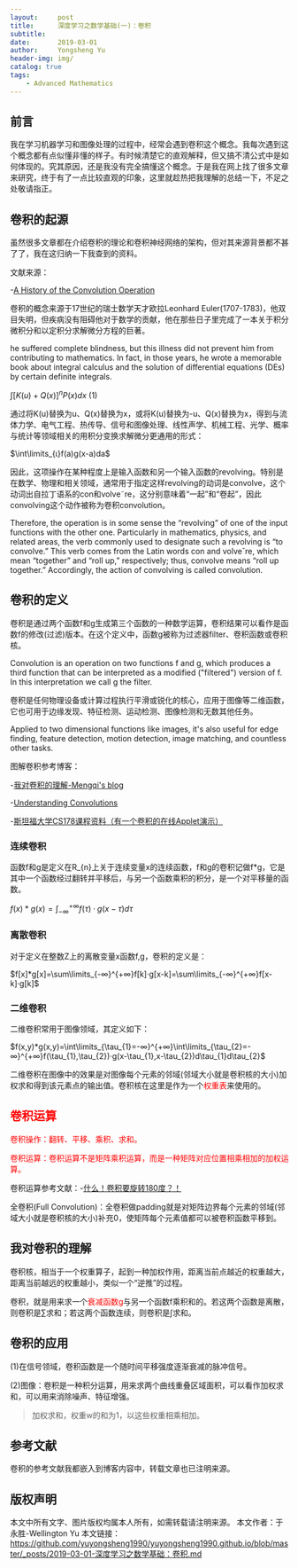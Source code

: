 ```yaml
---
layout:     post
title:      深度学习之数学基础(一)：卷积
subtitle:
date:       2019-03-01
author:     Yongsheng Yu
header-img: img/
catalog: true
tags:
    - Advanced Mathematics
---
```

## 前言
我在学习机器学习和图像处理的过程中，经常会遇到卷积这个概念。我每次遇到这个概念都有点似懂非懂的样子。有时候清楚它的直观解释，但又搞不清公式中是如何体现的。究其原因，还是我没有完全搞懂这个概念。于是我在网上找了很多文章来研究，终于有了一点比较直观的印象，这里就趁热把我理解的总结一下，不足之处敬请指正。
## 卷积的起源
虽然很多文章都在介绍卷积的理论和卷积神经网络的架构，但对其来源背景都不甚了了，我在这归纳一下我查到的资料。

文献来源：

-[A History of the Convolution Operation](https://pulse.embs.org/january-2015/history-convolution-operation/)

卷积的概念来源于17世纪的瑞士数学天才欧拉Leonhard Euler(1707-1783)，他双目失明，但疾病没有阻碍他对于数学的贡献，他在那些日子里完成了一本关于积分微积分和以定积分求解微分方程的巨著。

he suffered complete blindness, but this illness did not prevent him from contributing to mathematics. In fact, in those years, he wrote a memorable book about integral calculus and the solution of differential equations (DEs) by certain definite integrals.

  $\int[K(u)+Q(x)]^{n}P(x)dx$ (1)

通过将K(u)替换为u、Q(x)替换为x，或将K(u)替换为-u、Q(x)替换为x，得到与流体力学、电气工程、热传导、信号和图像处理、线性声学、机械工程、光学、概率与统计等领域相关的用积分变换求解微分更通用的形式：

$\int\limits_{ι}f(a)g(x-a)da$

因此，这项操作在某种程度上是输入函数和另一个输入函数的revolving。特别是在数学、物理和相关领域，通常用于指定这样revolving的动词是convolve，这个动词出自拉丁语系的con和volve˜re，这分别意味着“一起”和“卷起”，因此convolving这个动作被称为卷积convolution。

Therefore, the operation is in some sense the “revolving” of one of the input functions with the other one. Particularly in mathematics, physics, and related areas, the verb commonly used to designate such a revolving is “to convolve.” This verb comes from the Latin words con and volve˘re, which mean “together” and “roll up,” respectively; thus, convolve means “roll up together.” Accordingly, the action of convolving is called convolution.
## 卷积的定义
卷积是通过两个函数f和g生成第三个函数的一种数学运算，卷积结果可以看作是函数f的修改(过滤)版本。在这个定义中，函数g被称为过滤器filter、卷积函数或卷积核。

Convolution is an operation on two functions f and g, which produces a third function that can be interpreted as a modified ("filtered") version of f. In this interpretation we call g the filter.

卷积是任何物理设备或计算过程执行平滑或锐化的核心，应用于图像等二维函数，它也可用于边缘发现、特征检测、运动检测、图像检测和无数其他任务。

Applied to two dimensional functions like images, it's also useful for edge finding, feature detection, motion detection, image matching, and countless other tasks.

图解卷积参考博客：

-[我对卷积的理解-Mengqi's blog](http://mengqi92.github.io/2015/10/06/convolution/)

-[Understanding Convolutions](http://colah.github.io/posts/2014-07-Understanding-Convolutions/)

-[斯坦福大学CS178课程资料（有一个卷积的在线Applet演示）](https://graphics.stanford.edu/courses/cs178/applets/convolution.html)
### 连续卷积
函数f和g是定义在R_{n}上关于连续变量x的连续函数，f和g的卷积记做f*g，它是其中一个函数经过翻转并平移后，与另一个函数乘积的积分，是一个对平移量的函数。

$f(x)*g(x)=\int_{-∞}^{+∞}f(\tau)·g(x-\tau)d\tau$
### 离散卷积
对于定义在整数Z上的离散变量x函数f,g，卷积的定义是：

$f[x]*g[x]=\sum\limits_{-∞}^{+∞}f[k]·g[x-k]=\sum\limits_{-∞}^{+∞}f[x-k]·g[k]$

### 二维卷积
二维卷积常用于图像领域，其定义如下：

$f(x,y)*g(x,y)=\int\limits_{\tau_{1}=-∞}^{+∞}\int\limits_{\tau_{2}=-∞}^{+∞}f(\tau_{1},\tau_{2})·g(x-\tau_{1},x-\tau_{2})d\tau_{1}d\tau_{2}$

二维卷积在图像中的效果是对图像每个元素的邻域(邻域大小就是卷积核的大小)加权求和得到该元素点的输出值。卷积核在这里是作为一个<font color='red'>权重表</font>来使用的。
## <font color= 'red'>卷积运算</font>
<font color= 'red'>卷积操作：翻转、平移、乘积、求和。</font>

<font color= 'red'>卷积运算：卷积运算不是矩阵乘积运算，而是一种矩阵对应位置相乘相加的加权运算。</font>

卷积运算参考文献：-[什么！卷积要旋转180度？！](https://www.jianshu.com/p/8dfe02b61686)

全卷积(Full Convolution)：全卷积做padding就是对矩阵边界每个元素的邻域(邻域大小就是卷积核的大小)补充0，使矩阵每个元素值都可以被卷积函数平移到。
## 我对卷积的理解
卷积核，相当于一个权重算子，起到一种加权作用，距离当前点越近的权重越大，距离当前越远的权重越小，类似一个“逆推”的过程。

卷积，就是用来求一个<font color= 'red'>衰减函数g</font>与另一个函数f乘积和的。若这两个函数是离散，则卷积是∑求和；若这两个函数连续，则卷积是∫求和。
## 卷积的应用
(1)在信号领域，卷积函数是一个随时间平移强度逐渐衰减的脉冲信号。

(2)图像：卷积是一种积分运算，用来求两个曲线重叠区域面积，可以看作加权求和，可以用来消除噪声、特征增强。
>加权求和，权重w的和为1，以这些权重相乘相加。

## 参考文献
卷积的参考文献我都嵌入到博客内容中，转载文章也已注明来源。
## 版权声明
本文中所有文字、图片版权均属本人所有，如需转载请注明来源。
本文作者：于永胜-Wellington Yu
本文链接：https://github.com/yuyongsheng1990/yuyongsheng1990.github.io/blob/master/_posts/2019-03-01-深度学习之数学基础：卷积.md
